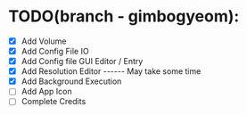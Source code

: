 # TODO(branch - gimbogyeom):
 - [x] Add Volume 
 - [x] Add Config File IO
 - [x] Add Config file GUI Editor / Entry
 - [x] Add Resolution Editor ------ May take some time
 - [x] Add Background Execution
 - [ ] Add App Icon
 - [ ] Complete Credits